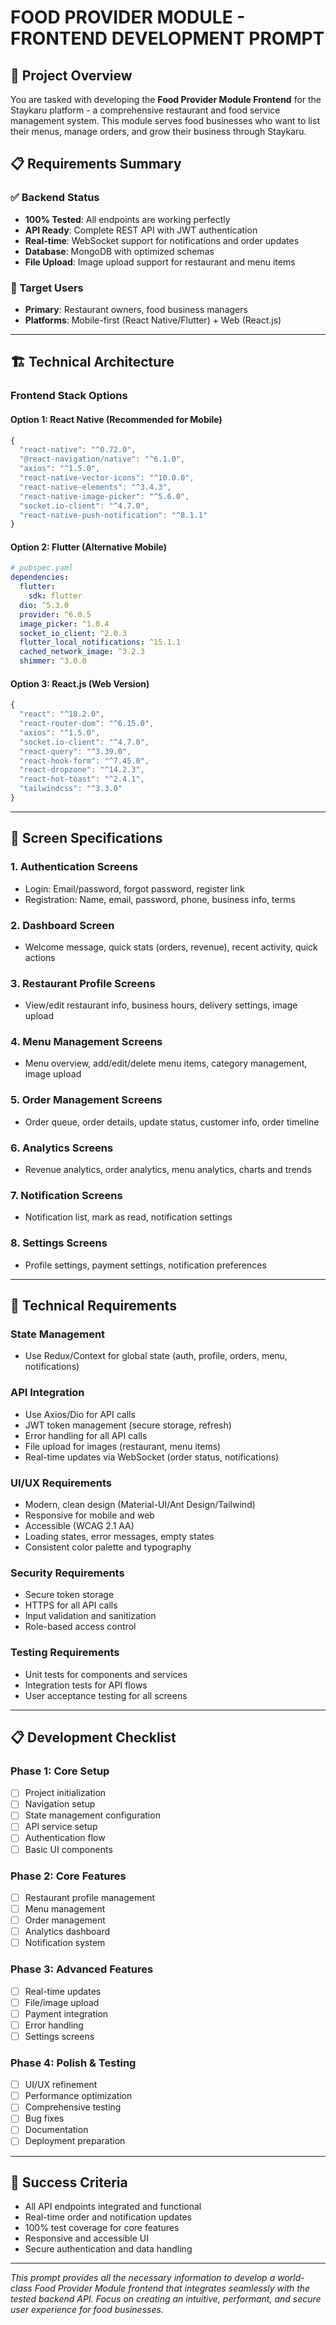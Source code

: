 # FOOD PROVIDER MODULE - FRONTEND DEVELOPMENT PROMPT

## 🎯 Project Overview

You are tasked with developing the **Food Provider Module Frontend** for the Staykaru platform - a comprehensive restaurant and food service management system. This module serves food businesses who want to list their menus, manage orders, and grow their business through Staykaru.

## 📋 Requirements Summary

### ✅ Backend Status
- **100% Tested**: All endpoints are working perfectly
- **API Ready**: Complete REST API with JWT authentication
- **Real-time**: WebSocket support for notifications and order updates
- **Database**: MongoDB with optimized schemas
- **File Upload**: Image upload support for restaurant and menu items

### 🎯 Target Users
- **Primary**: Restaurant owners, food business managers
- **Platforms**: Mobile-first (React Native/Flutter) + Web (React.js)

---

## 🏗️ Technical Architecture

### Frontend Stack Options

#### Option 1: React Native (Recommended for Mobile)
```javascript
{
  "react-native": "^0.72.0",
  "@react-navigation/native": "^6.1.0",
  "axios": "^1.5.0",
  "react-native-vector-icons": "^10.0.0",
  "react-native-elements": "^3.4.3",
  "react-native-image-picker": "^5.6.0",
  "socket.io-client": "^4.7.0",
  "react-native-push-notification": "^8.1.1"
}
```

#### Option 2: Flutter (Alternative Mobile)
```yaml
# pubspec.yaml
dependencies:
  flutter:
    sdk: flutter
  dio: ^5.3.0
  provider: ^6.0.5
  image_picker: ^1.0.4
  socket_io_client: ^2.0.3
  flutter_local_notifications: ^15.1.1
  cached_network_image: ^3.2.3
  shimmer: ^3.0.0
```

#### Option 3: React.js (Web Version)
```javascript
{
  "react": "^18.2.0",
  "react-router-dom": "^6.15.0",
  "axios": "^1.5.0",
  "socket.io-client": "^4.7.0",
  "react-query": "^3.39.0",
  "react-hook-form": "^7.45.0",
  "react-dropzone": "^14.2.3",
  "react-hot-toast": "^2.4.1",
  "tailwindcss": "^3.3.0"
}
```

---

## 📱 Screen Specifications

### 1. Authentication Screens
- Login: Email/password, forgot password, register link
- Registration: Name, email, password, phone, business info, terms

### 2. Dashboard Screen
- Welcome message, quick stats (orders, revenue), recent activity, quick actions

### 3. Restaurant Profile Screens
- View/edit restaurant info, business hours, delivery settings, image upload

### 4. Menu Management Screens
- Menu overview, add/edit/delete menu items, category management, image upload

### 5. Order Management Screens
- Order queue, order details, update status, customer info, order timeline

### 6. Analytics Screens
- Revenue analytics, order analytics, menu analytics, charts and trends

### 7. Notification Screens
- Notification list, mark as read, notification settings

### 8. Settings Screens
- Profile settings, payment settings, notification preferences

---

## 🔧 Technical Requirements

### State Management
- Use Redux/Context for global state (auth, profile, orders, menu, notifications)

### API Integration
- Use Axios/Dio for API calls
- JWT token management (secure storage, refresh)
- Error handling for all API calls
- File upload for images (restaurant, menu items)
- Real-time updates via WebSocket (order status, notifications)

### UI/UX Requirements
- Modern, clean design (Material-UI/Ant Design/Tailwind)
- Responsive for mobile and web
- Accessible (WCAG 2.1 AA)
- Loading states, error messages, empty states
- Consistent color palette and typography

### Security Requirements
- Secure token storage
- HTTPS for all API calls
- Input validation and sanitization
- Role-based access control

### Testing Requirements
- Unit tests for components and services
- Integration tests for API flows
- User acceptance testing for all screens

---

## 📋 Development Checklist

### Phase 1: Core Setup
- [ ] Project initialization
- [ ] Navigation setup
- [ ] State management configuration
- [ ] API service setup
- [ ] Authentication flow
- [ ] Basic UI components

### Phase 2: Core Features
- [ ] Restaurant profile management
- [ ] Menu management
- [ ] Order management
- [ ] Analytics dashboard
- [ ] Notification system

### Phase 3: Advanced Features
- [ ] Real-time updates
- [ ] File/image upload
- [ ] Payment integration
- [ ] Error handling
- [ ] Settings screens

### Phase 4: Polish & Testing
- [ ] UI/UX refinement
- [ ] Performance optimization
- [ ] Comprehensive testing
- [ ] Bug fixes
- [ ] Documentation
- [ ] Deployment preparation

---

## 🎯 Success Criteria
- All API endpoints integrated and functional
- Real-time order and notification updates
- 100% test coverage for core features
- Responsive and accessible UI
- Secure authentication and data handling

---

*This prompt provides all the necessary information to develop a world-class Food Provider Module frontend that integrates seamlessly with the tested backend API. Focus on creating an intuitive, performant, and secure user experience for food businesses.* 